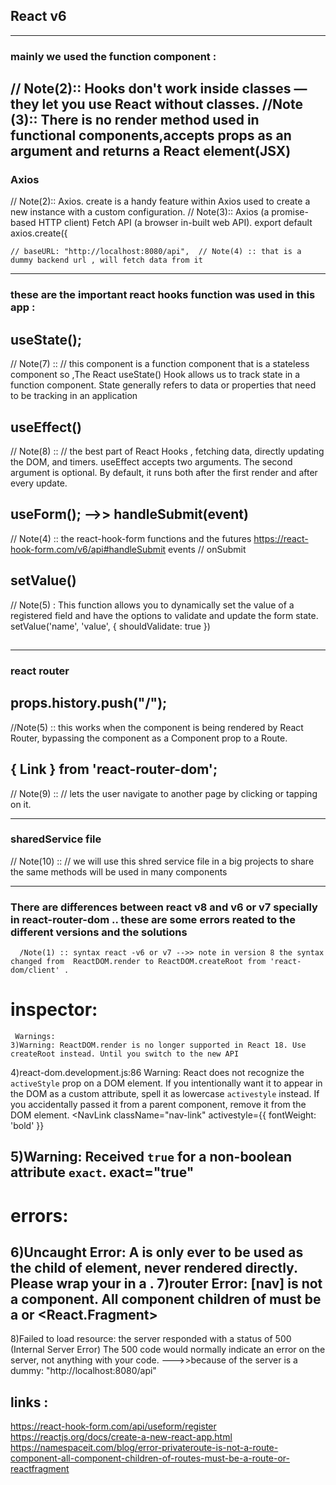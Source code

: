 ## React v6 
--------------------------------------------------------------------------------------------------
### mainly we used the function component :
// Note(2)::  Hooks don't work inside classes — they let you use React without classes.
//Note (3):: There is no render method used in functional components,accepts props as an argument and returns a React element(JSX)
-------------------------------------------------------------------------------------------------------------------
### Axios
// Note(2):: Axios. create is a handy feature within Axios used to create a new instance with a custom configuration.
// Note(3):: Axios (a promise-based HTTP client) Fetch API (a browser in-built web API).
export default axios.create({

    // baseURL: "http://localhost:8080/api",  // Note(4) :: that is a dummy backend url , will fetch data from it
-------------------------------------------------------------------------------------------------------------------
### these are the important react hooks function was used in this app :  

## useState();  
// Note(7) :: // this component is a function component that is a stateless component so ,The React useState() Hook allows us to track state in a function component. State generally refers to data or properties that need to be tracking in an application

## useEffect()
// Note(8) :: // the best part of React Hooks , fetching data, directly updating the DOM, and timers. useEffect accepts two arguments. The second argument is optional. By default, it runs both after the first render and after every update.

## useForm(); -->> handleSubmit(event)   
// Note(4) ::  the react-hook-form functions and the futures https://react-hook-form.com/v6/api#handleSubmit
      events // onSubmit
      
## setValue() 
 // Note(5) : This function allows you to dynamically set the value of a registered field and have the options to validate and update the form state.
   setValue('name', 'value', { shouldValidate: true })
   
##    
-----------------------------------------------------------------------------------------------------------------------

### react router

## props.history.push("/"); 
//Note(5) :: this works when the component is being rendered by React Router, bypassing the component as a Component prop to a Route.

## { Link } from 'react-router-dom'; 
// Note(9) :: // lets the user navigate to another page by clicking or tapping on it. 

---------------------------------------------------------------------------------------------------------------------

### sharedService file 
// Note(10) :: // we will use this shred service file in a big projects to share the same methods will be used in many components

----------------------------------------------------------------------------------------------------------------------
 
 ### There are differences between react v8 and v6 or v7 specially in react-router-dom .. these are some errors reated to the different versions and the solutions 
      /Note(1) :: syntax react -v6 or v7 -->> note in version 8 the syntax changed from  ReactDOM.render to ReactDOM.createRoot from 'react-dom/client' .
  
  # inspector:
     Warnings:
    3)Warning: ReactDOM.render is no longer supported in React 18. Use createRoot instead. Until you switch to the new API

   4)react-dom.development.js:86 Warning: React does not recognize the `activeStyle` prop on a DOM element. If you intentionally want it to appear in the DOM as a          custom attribute, spell it as lowercase `activestyle` instead. If you accidentally passed it from a parent component, remove it from the DOM element.
   <NavLink className="nav-link" activestyle={{ fontWeight: 'bold' }} 

   5)Warning: Received `true` for a non-boolean attribute `exact`.
   exact="true" 
   -----------------------------------------------------
  # errors:
  6)Uncaught Error: A <Route> is only ever to be used as the child of <Routes> element, never rendered directly. Please wrap your <Route> in a <Routes>.
  7)router Error: [nav] is not a <Route> component. All component children of <Routes> must be a <Route> or <React.Fragment>   
 ------------------------------------------------------
  8)Failed to load resource: the server responded with a status of 500 (Internal Server Error)
       The 500 code would normally indicate an error on the server, not anything with your code. --->>because of the server is a dummy: "http://localhost:8080/api"






## links : 

https://react-hook-form.com/api/useform/register
https://reactjs.org/docs/create-a-new-react-app.html
https://namespaceit.com/blog/error-privateroute-is-not-a-route-component-all-component-children-of-routes-must-be-a-route-or-reactfragment

